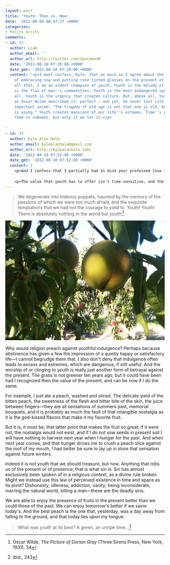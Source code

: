 ```yaml
---
layout: post
title: 'Youth: Then vs. Now'
date: '2012-08-04 00:47:27 +0000'
categories:
- Petits écrits
comments:
- id: 32
  author: Liam
  author_email: ''
  author_url: http://twitter.com/SpacemanM
  date: '2012-08-10 07:28:00 +0000'
  date_gmt: '2012-08-10 07:28:00 +0000'
  content: '<p>I must confess, Kyle, that as much as I agree about the importance
    of embracing now and putting rose tinted glasses on the present et cetera and
    all that, I am an ardent champion of youth. Youth is the melody of life. Youth
    is the flax of man''s commodities. Youth is the most endangered species of them
    all. Youth is the urgency that creates culture. But, above all, Youth is exactly
    as Oscar Wilde described it: perfect — and yet, he never lost cite of that most
    important axiom: "The tragedy of old age is not that one is old, but that one
    is young." Youth creates mansions of our life''s esteems. Time''s passing dresses
    them in cobwebs, but only if we let it.</p>

'
- id: 33
  author: Kyle Alan Hale
  author_email: kylealanhale@gmail.com
  author_url: http://kylealanhale.com/
  date: '2012-08-10 07:52:00 +0000'
  date_gmt: '2012-08-10 07:52:00 +0000'
  content: |
    <p>And I confess that I partially had in mind your professed love for youth when I wrote this. I am certainly not preaching against the appreciation of youth; I'm just suggesting that it is an incomplete view of life. It is unripe, as I have quoted Wilde's character saying. Youth creates urgency, but doesn't our death-punctuated life create all the urgency we need?</p>

    <p>The value that youth has to offer isn't time-sensitive, and the parts of it that are time sensitive are the things that are unhealthy to obsess about after they pass. Which is really all that I'm saying: we should enjoy youth while it is our present; we ought not worry about losing it; that worry only wastes time that could be spent on whatever life is currently offering. So if you aren't worrying, then carry on with enjoying your present youth. </p>
---
```

<!-- Resources -->

[1]: /media/unripe-peach.jpg "Young peaches, in the orchard behind our house"

[^1]: Oscar Wilde, *The Picture of Dorian Gray* (Three Sirens Press, New York, 1931), 34
[^2]: ibid., 243

<!-- Begin text -->

> We degenerate into hideous puppets, haunted by the memory of the passions of which we were too much afraid, and the exquisite temptations that we had not the courage to yield to. Youth! Youth! There is absolutely nothing in the world but youth![^1]

![An unripe peach, still on the tree][1]

Why would religion preach against youthful indulgence? Perhaps because abstinence has given a few the impression of a quietly happy or satisfactory life—I cannot begrudge them that. I also don't deny that indulgence often leads to excess and extremes, which are dangerous, if still useful. And the worship of or clinging to youth is really just another form of betrayal against the present. The grass is not greener ten years ago, but it could have been had I recognized then the value of the present, and can be now if I do the same.<!--more-->

For example, I just ate a peach, washed and sliced. The delicate yield of the bitten peach, the sweetness of the flesh and bitter bite of the skin, the juice between fingers—they are all sensations of summers past, memorial bouquets, and it is probably as much the fault of that intangible nostalgia as it is the god-kissed flavors that make it my favorite fruit.

But it is, it must be, that latter point that makes the fruit so great; if it were not, the nostalgia would not exist, and if I do not sow seeds in present soil I will have nothing to harvest next year when I hunger for the past. And when next year comes, and that hunger drives me to crush a peach slice against the roof of my mouth, I had better be sure to lay up in store that sensation against future winters.

Indeed it is not youth that we should treasure, but now. Anything that robs us of the present or of presence, that is what sin is. Sin has almost exclusively been spoken of in a religious context, as a divine rule broken. Might we instead use this law of perceived existence in time and space as its pivot? Dishonesty, idleness, addiction, vanity; being inconsiderate, marring the natural world, killing a man—these are the deadly sins.

We are able to enjoy the presence of fruits in the present better than we could those of the past. We can enjoy tomorrow's better if we savor today's. And the best peach is the one that, yesterday, was a day away from falling to the ground, and that today lies upon my tongue.

> What was youth at its best? A green, an unripe time...[^2]
